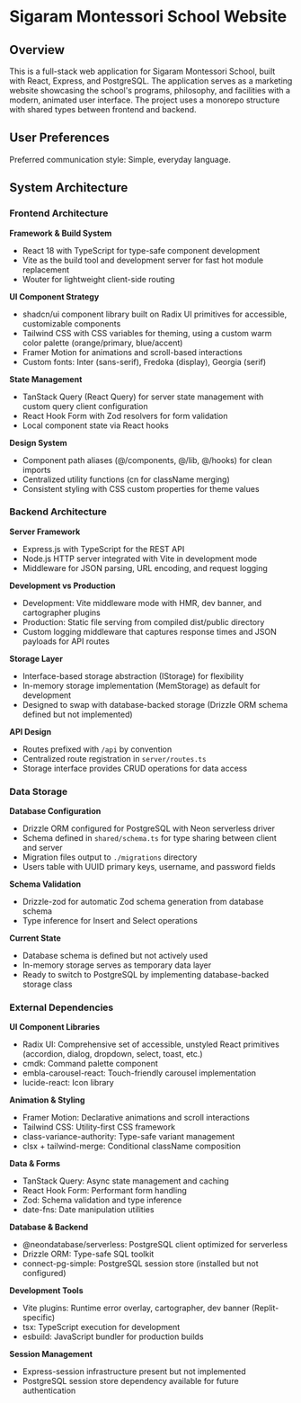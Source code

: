 # Sigaram Montessori School Website

## Overview

This is a full-stack web application for Sigaram Montessori School, built with React, Express, and PostgreSQL. The application serves as a marketing website showcasing the school's programs, philosophy, and facilities with a modern, animated user interface. The project uses a monorepo structure with shared types between frontend and backend.

## User Preferences

Preferred communication style: Simple, everyday language.

## System Architecture

### Frontend Architecture

**Framework & Build System**
- React 18 with TypeScript for type-safe component development
- Vite as the build tool and development server for fast hot module replacement
- Wouter for lightweight client-side routing

**UI Component Strategy**
- shadcn/ui component library built on Radix UI primitives for accessible, customizable components
- Tailwind CSS with CSS variables for theming, using a custom warm color palette (orange/primary, blue/accent)
- Framer Motion for animations and scroll-based interactions
- Custom fonts: Inter (sans-serif), Fredoka (display), Georgia (serif)

**State Management**
- TanStack Query (React Query) for server state management with custom query client configuration
- React Hook Form with Zod resolvers for form validation
- Local component state via React hooks

**Design System**
- Component path aliases (@/components, @/lib, @/hooks) for clean imports
- Centralized utility functions (cn for className merging)
- Consistent styling with CSS custom properties for theme values

### Backend Architecture

**Server Framework**
- Express.js with TypeScript for the REST API
- Node.js HTTP server integrated with Vite in development mode
- Middleware for JSON parsing, URL encoding, and request logging

**Development vs Production**
- Development: Vite middleware mode with HMR, dev banner, and cartographer plugins
- Production: Static file serving from compiled dist/public directory
- Custom logging middleware that captures response times and JSON payloads for API routes

**Storage Layer**
- Interface-based storage abstraction (IStorage) for flexibility
- In-memory storage implementation (MemStorage) as default for development
- Designed to swap with database-backed storage (Drizzle ORM schema defined but not implemented)

**API Design**
- Routes prefixed with `/api` by convention
- Centralized route registration in `server/routes.ts`
- Storage interface provides CRUD operations for data access

### Data Storage

**Database Configuration**
- Drizzle ORM configured for PostgreSQL with Neon serverless driver
- Schema defined in `shared/schema.ts` for type sharing between client and server
- Migration files output to `./migrations` directory
- Users table with UUID primary keys, username, and password fields

**Schema Validation**
- Drizzle-zod for automatic Zod schema generation from database schema
- Type inference for Insert and Select operations

**Current State**
- Database schema is defined but not actively used
- In-memory storage serves as temporary data layer
- Ready to switch to PostgreSQL by implementing database-backed storage class

### External Dependencies

**UI Component Libraries**
- Radix UI: Comprehensive set of accessible, unstyled React primitives (accordion, dialog, dropdown, select, toast, etc.)
- cmdk: Command palette component
- embla-carousel-react: Touch-friendly carousel implementation
- lucide-react: Icon library

**Animation & Styling**
- Framer Motion: Declarative animations and scroll interactions
- Tailwind CSS: Utility-first CSS framework
- class-variance-authority: Type-safe variant management
- clsx + tailwind-merge: Conditional className composition

**Data & Forms**
- TanStack Query: Async state management and caching
- React Hook Form: Performant form handling
- Zod: Schema validation and type inference
- date-fns: Date manipulation utilities

**Database & Backend**
- @neondatabase/serverless: PostgreSQL client optimized for serverless
- Drizzle ORM: Type-safe SQL toolkit
- connect-pg-simple: PostgreSQL session store (installed but not configured)

**Development Tools**
- Vite plugins: Runtime error overlay, cartographer, dev banner (Replit-specific)
- tsx: TypeScript execution for development
- esbuild: JavaScript bundler for production builds

**Session Management**
- Express-session infrastructure present but not implemented
- PostgreSQL session store dependency available for future authentication